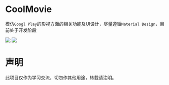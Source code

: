 # CoolMovie
模仿`Googl Play`的影视方面的相关功能及UI设计，尽量遵循`Material Design`，目前处于开发阶段

![](https://github.com/lilincpp/CoolMovie/blob/master/img/home1.png)
![](https://github.com/lilincpp/CoolMovie/blob/master/img/detail1.png)

# 声明
此项目仅作为学习交流，切勿作其他用途，转载请注明。
